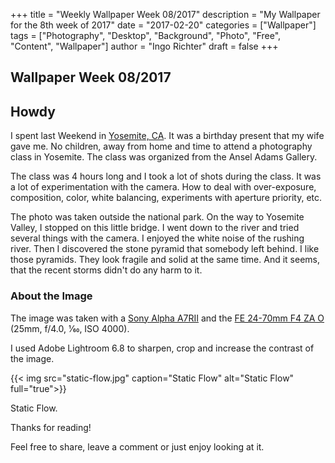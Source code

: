 +++
title = "Weekly Wallpaper Week 08/2017"
description = "My Wallpaper for the 8th week of 2017"
date = "2017-02-20"
categories = ["Wallpaper"]
tags = ["Photography", "Desktop", "Background", "Photo", "Free", "Content", "Wallpaper"]
author = "Ingo Richter"
draft = false
+++

## Wallpaper Week 08/2017

## Howdy

I spent last Weekend in [Yosemite, CA](https://en.wikipedia.org/wiki/Yosemite "Yosemite National Park"). It was a birthday present that my wife gave me. No children, away from home and time to attend a photography class in Yosemite. The class was organized from the Ansel Adams Gallery.

The class was 4 hours long and I took a lot of shots during the class. It was a lot of experimentation with the camera. How to deal with over-exposure, composition, color, white balancing, experiments with aperture priority, etc.

The photo was taken outside the national park. On the way to Yosemite Valley, I stopped on this little bridge. I went down to the river and tried several things with the camera. I enjoyed the white noise of the rushing river. Then I discovered the stone pyramid that somebody left behind. I like those pyramids. They look fragile and solid at the same time. And it seems, that the recent storms didn't do any harm to it.

### About the Image

The image was taken with a [Sony Alpha A7RII](https://www.sony.com/electronics/interchangeable-lens-cameras/ilce-7rm2 "Sony Alpha A7RII") and the [FE 24-70mm F4 ZA O](https://www.zeiss.com/camera-lenses/en_us/camera_lenses/csc/variotessartfe42470za.html "FE 24-70mm F4 ZA OS") (25mm, f/4.0, 1⁄60, ISO 4000).

I used Adobe Lightroom 6.8 to sharpen, crop and increase the contrast of the image.

{{< img src="static-flow.jpg" caption="Static Flow" alt="Static Flow" full="true">}}

Static Flow.

Thanks for reading!

Feel free to share, leave a comment or just enjoy looking at it.
